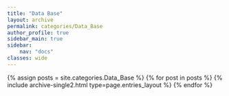 ```yaml
---
title: "Data Base"
layout: archive
permalink: categories/Data_Base
author_profile: true
sidebar_main: true
sidebar:
    nav: "docs"
classes: wide
---
```


{% assign posts = site.categories.Data_Base %}
{% for post in posts %} {% include archive-single2.html type=page.entries_layout %} {% endfor %}